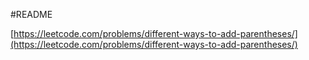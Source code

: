 #README

[https://leetcode.com/problems/different-ways-to-add-parentheses/](https://leetcode.com/problems/different-ways-to-add-parentheses/)
